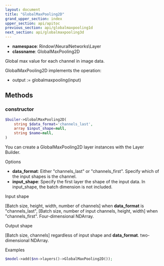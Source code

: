 ```yaml
---
layout: document
title: "GlobalMaxPooling2D"
grand_upper_section: index
upper_section: api/apitoc
previous_section: api/globalmaxpooling1d
next_section: api/globalmaxpooling3d
---
```


- **namespace**: Rindow\NeuralNetworks\Layer
- **classname**: GlobalMaxPooling2D

Global max value for each channel in image data.

GlobalMaxPooling2D implements the operation:

- output := globalmaxpooling(input)


Methods
-------

### constructor
```php
$builer->GlobalMaxPooling2D(
    string $data_format='channels_last',
    array $input_shape=null,
    string $name=null,
)
```
You can create a GlobalMaxPooling2D layer instances with the Layer Builder.

Options

- **data_format**: Either "channels_last" or "channels_first". Specify which of the input shapes is the channel.
- **input_shape**: Specify the first layer the shape of the input data. In input_shape, the batch dimension is not included.

Input shape

[Batch size, height, width, number of channels] when **data_format** is "channels_last", [Batch size, number of input channels, height, width] when "channels_first".
 Four-dimensional NDArray.


Output shape

[Batch size, channels] regardless of input shape and **data_format**.
 two-dimensional NDArray.

Examples

```php
$model->add($nn->layers()->GlobalMaxPooling2D());
```
